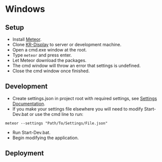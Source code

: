 # Windows

## Setup
- Install [Meteor](https://www.meteor.com/install).
- Clone [KR-Display](https://github.com/rassweiler/kr-display) to server or development machine.
- Open a cmd.exe window at the root.
- Type ```meteor``` and press enter.
- Let Meteor download the packages.
- The cmd window will throw an error that settings is undefined.
- Close the cmd window once finished.

## Development
- Create settings.json in project root with required settings, see [Settings Documentation](Settings.md).
- If you make your settings file elsewhere you will need to modify Start-Dev.bat or use the cmd line to run:
```
meteor --settings "Path/To/Settings/File.json"
```
- Run Start-Dev.bat.
- Begin modifying the application.

## Deployment
